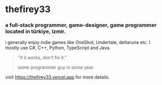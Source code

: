 # thefirey33

### a full-stack programmer, game-designer, game programmer located in türkiye, izmir.

i generally enjoy indie games like OneShot, Undertale, deltarune etc. I mostly use C#, C++, Python, TypeScript and Java.


> "if it works, don't fix it."
> 
> some programmer guy in some year.

visit <https://thefirey33.vercel.app> for more details.

